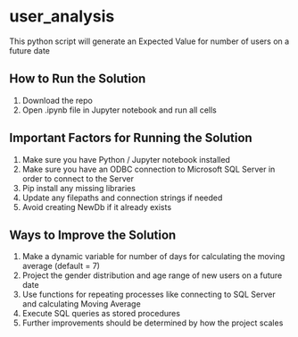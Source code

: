 # user_analysis
This python script will generate an Expected Value for number of users on a future date


## How to Run the Solution
1. Download the repo
3. Open .ipynb file in Jupyter notebook and run all cells


## Important Factors for Running the Solution
1. Make sure you have Python / Jupyter notebook installed
2. Make sure you have an ODBC connection to Microsoft SQL Server in order to connect to the Server
3. Pip install any missing libraries
4. Update any filepaths and connection strings if needed
5. Avoid creating NewDb if it already exists


## Ways to Improve the Solution
1. Make a dynamic variable for number of days for calculating the moving average (default = 7)
2. Project the gender distribution and age range of new users on a future date
3. Use functions for repeating processes like connecting to SQL Server and calculating Moving Average
4. Execute SQL queries as stored procedures
5. Further improvements should be determined by how the project scales